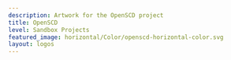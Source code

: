 ```yaml
---
description: Artwork for the OpenSCD project
title: OpenSCD
level: Sandbox Projects
featured_image: horizontal/Color/openscd-horizontal-color.svg
layout: logos
---
```


